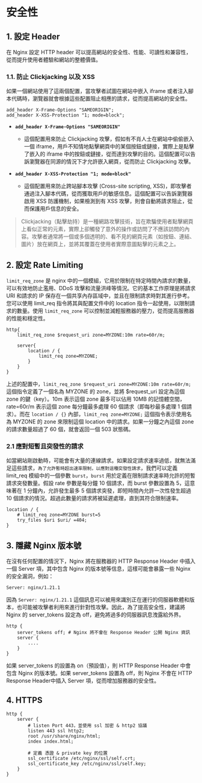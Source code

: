 # 安全性

## **1. 設定 Header**

在 Nginx 設定 HTTP header 可以提高網站的安全性、性能、可讀性和兼容性，從而提升使用者體驗和網站的整體價值。

### **1.1. 防止 Clickjacking 以及 XSS**

如果一個網站使用了這兩個配置，當攻擊者試圖在網站中嵌入 iframe 或者注入腳本代碼時，瀏覽器就會根據這些配置阻止相應的請求，從而提高網站的安全性。

```nginx
add_header X-Frame-Options "SAMEORIGIN"; 
add_header X-XSS-Protection "1; mode=block";
```

* **`add_header X-Frame-Options "SAMEORIGIN"`**
    * 這個配置用來防止 Clickjacking 攻擊，假如有不肖人士在網站中偷偷嵌入一個 iframe，用戶不知情地點擊網頁中的某個按鈕或鏈接，實際上是點擊了嵌入的 iframe 中的按鈕或鏈接，從而達到攻擊的目的。這個配置可以告訴瀏覽器在同源的情況下才允許嵌入網頁，從而防止 Clickjacking 攻擊。

* **`add_header X-XSS-Protection "1; mode=block"`**
    * 這個配置用來防止跨站腳本攻擊 (Cross-site scripting, XSS)，即攻擊者通過注入腳本代碼，從而獲取用戶的敏感信息。這個配置可以告訴瀏覽器啟用 XSS 防護機制，如果檢測到有 XSS 攻擊，則會自動將請求阻止，從而保護用戶信息的安全。

>Clickjacking（點擊劫持）是一種網路攻擊技術，旨在欺騙使用者點擊網頁上看似正常的元素，實際上卻觸發了意外的操作或訪問了不應該訪問的內容。攻擊者通常將一個或多個透明的、看不見的網頁元素（如按鈕、連結、圖片）放在網頁上，並將其覆蓋在使用者實際意圖點擊的元素之上。

## **2. 設定 Rate Limiting**

`limit_req_zone` 是 nginx 中的一個模組，它用於限制在特定時間內請求的數量，可以有效地防止濫用、DDoS 攻擊和流量洪峰等情況。它的基本工作原理是將請求 URI 和請求的 IP 保存在一個共享內存區域中，並且在限制請求時對其進行參考。您可以使用 limit_req 指令將其與配置文件中的 location 指令一起使用，以限制請求的數量。使用 `limit_req_zone` 可以控制並減輕服務器的壓力，從而提高服務器的性能和穩定性。

```nginx
http{
    limit_req_zone $request_uri zone=MYZONE:10m rate=60r/m;

    server{
        location / {
            limit_req zone=MYZONE;
        }
    }
}
```

上述的配置中，`limit_req_zone $request_uri zone=MYZONE:10m rate=60r/m;` 這個指令定義了一個名為 MYZONE 的 zone，並將 $request_uri 設定為這個 zone 的鍵（key）。10m 表示這個 zone 最多可以佔用 10MB 的記憶體空間，rate=60r/m 表示這個 zone 每分鐘最多處理 60 個請求（即每秒最多處理 1 個請求）。而在 `location / {}` 內部，`limit_req zone=MYZONE;` 這個指令表示使用名為 MYZONE 的 zone 來限制這個 location 中的請求。如果一分鐘之內這個 zone 的請求數量超過了 60 個，就會返回一個 503 狀態碼。

### **2.1 應對短暫且突發性的請求**
如當網站剛啟動時，可能會有大量的連線請求。如果設定請求速率過低，就無法滿足這些請求，`為了允許暫時超出速率限制，以應對這種突發性請求`，我們可以定義 limit_req 模組中的一個參數 `burst`，`burst` 用於定義在限制請求速率時允許的短暫請求突發數量。假設 rate 參數是每分鐘 10 個請求，而 burst 參數設置為 5，這意味著在 1 分鐘內，允許發生最多 5 個請求突發，即短時間內允許一次性發生超過 10 個請求的情況。超過此數量的請求將被延遲處理，直到其符合限制速率。

```nginx
location / {
    # limit_req zone=MYZONE burst=5
    try_files $uri $uri/ =404;
}
```


## **3. 隱藏 Nginx 版本號**

在沒有任何配置的情況下，Nginx 將在服務器的 HTTP Response Header 中插入一個 Server 項，其中包含 Nginx 的版本號等信息，這樣可能會暴露一些 Nginx 的安全漏洞，例如：
```console
Server: nginx/1.21.1
```
因為 `Server: nginx/1.21.1` 這個訊息可以被用來識別正在運行的伺服器軟體和版本，也可能被攻擊者利用來進行針對性攻擊。因此，為了提高安全性，建議將 Nginx 的 server_tokens 設定為 off，避免將過多的伺服器訊息洩露給外界。

```nginx
http {
    server_tokens off; # Nginx 將不會在 Response Header 公開 Nginx 資訊
    server {
        ....
    }
}
```

如果 server_tokens 的設置為 on（預設值），則 HTTP Response Header 中會包含 Nginx 的版本號。如果 server_tokens 設置為 off，則 Nginx 不會在 HTTP Response Header中插入 Server 項，從而增加服務器的安全性。

## **4. HTTPS**

```nginx
http {
    server {
        # listen Port 443，並使用 ssl 加密 & http2 協議    
        listen 443 ssl http2;
        root /usr/share/nginx/html;
        index index.html;   

        # 定義 憑證 & private key 的位置
        ssl_certificate /etc/nginx/ssl/self.crt;
        ssl_certificate_key /etc/nginx/ssl/self.key;
    }
}

```